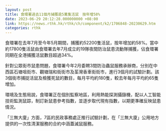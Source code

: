 ```yaml
---
layout: post
title: 食環署過去11個月捕獲逾5萬隻活鼠　按年增58%
date: 2023-06-29 20:12:28.000000000 +08:00
link: https://news.rthk.hk/rthk/ch/component/k2/1706848-20230629.htm
categories: rthk
---
```


食環署在去年7月至今年5月期間，捕獲約52200隻活鼠，按年增加約58%。當中約17800隻活鼠由食環署去年7月成立的19隊夜間防治鼠患流動隊捕獲，佔食環署同期在全港捕獲活鼠數目超過34%。

針對公眾街市鼠患問題，食環署今年2月委聘3間防治蟲鼠服務承辦商，分別在中西區石塘咀街市、觀塘瑞和街街市及荃灣香車街街市，進行3個月的試驗計劃。該3個街市捕捉活鼠及檢獲死鼠的數目，每月平均約180隻，較去年每月平均約65隻增加。

環境及生態局說，食環署正在個別監察地區，利用熱能探測攝錄機，配以人工智能技術監測鼠踪，制訂新鼠患參考指數，並逐步取代現有指數，以期更準確反映鼠患情況。

「三無大廈」方面，7區的民政事務處正推行試驗計劃，在「三無大廈」公用地方提供的一次性清潔服務的合約中涵蓋滅鼠服務。
